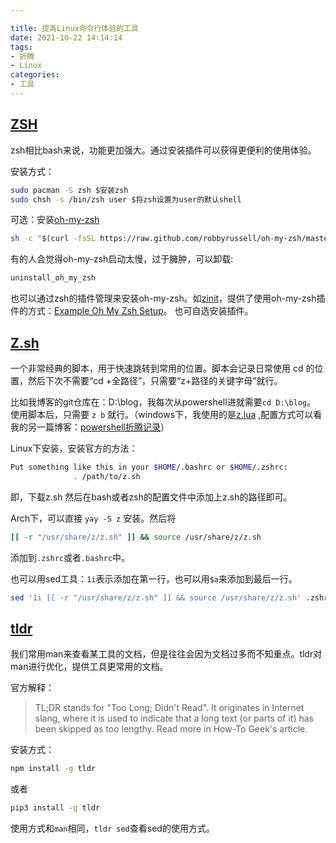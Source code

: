 ```yaml
---

title: 提高Linux命令行体验的工具
date: 2021-10-22 14:14:14
tags: 
- 折腾
- Linux
categories: 
- 工具
---
```


## [ZSH](https://www.zsh.org)

zsh相比bash来说，功能更加强大。通过安装插件可以获得更便利的使用体验。

安装方式：

```bash
sudo pacman -S zsh $安装zsh
sudo chsh -s /bin/zsh user $将zsh设置为user的默认shell
```

可选：安装[oh-my-zsh](http://ohmyz.sh)

```sh
sh -c "$(curl -fsSL https://raw.github.com/robbyrussell/oh-my-zsh/master/tools/install.sh)"
```

有的人会觉得oh-my-zsh启动太慢，过于臃肿，可以卸载:

```bash
uninstall_oh_my_zsh
```

也可以通过zsh的插件管理来安装oh-my-zsh。如[zinit](https://github.com/zdharma/zinit)，提供了使用oh-my-zsh插件的方式：[Example Oh My Zsh Setup](https://zdharma.github.io/zinit/wiki/Example-Oh-My-Zsh-setup/)。
也可自选安装插件。

## [Z.sh](https://github.com/rupa/z)

一个非常经典的脚本，用于快速跳转到常用的位置。脚本会记录日常使用 cd 的位置，然后下次不需要“cd +全路径”，只需要“z+路径的关键字母”就行。

比如我博客的git仓库在：D:\blog，我每次从powershell进就需要`cd D:\blog`。
使用脚本后，只需要 `z b` 就行。（windows下，我使用的是[z.lua](https://github.com/skywind3000/z.lua)  ,配置方式可以看我的另一篇博客：[powershell折腾记录](https://dasein.site/2021/02/23/powershell/)）

Linux下安装，安装官方的方法：

```bash
Put something like this in your $HOME/.bashrc or $HOME/.zshrc:
              . /path/to/z.sh
```

 即，下载z.sh 然后在bash或者zsh的配置文件中添加上z.sh的路径即可。

Arch下，可以直接 `yay -S z` 安装。然后将

```sh
[[ -r "/usr/share/z/z.sh" ]] && source /usr/share/z/z.sh
```

添加到`.zshrc`或者`.bashrc`中。

也可以用sed工具：`1i`表示添加在第一行，也可以用`$a`来添加到最后一行。

```bash
sed '1i [[ -r "/usr/share/z/z.sh" ]] && source /usr/share/z/z.sh' .zshrc
```

## [tldr](https://github.com/tldr-pages/tldr)

我们常用man来查看某工具的文档，但是往往会因为文档过多而不知重点。tldr对man进行优化，提供工具更常用的文档。

官方解释：

> TL;DR stands for "Too Long; Didn't Read". It originates in Internet slang, where it is used to indicate that a long text (or parts of it) has been skipped as too lengthy. Read more in How-To Geek's article.

安装方式：

```sh
npm install -g tldr
```

或者

```sh
pip3 install -g tldr
```

使用方式和`man`相同，`tldr sed`查看sed的使用方式。
